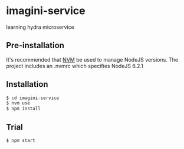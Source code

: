 # imagini-service

learning hydra microservice

## Pre-installation

It's recommended that [NVM](https://github.com/creationix/nvm) be used to manage NodeJS versions.
The project includes an .nvmrc which specifies NodeJS 6.2.1

## Installation

```javascript
$ cd imagini-service
$ nvm use
$ npm install
```

## Trial

```shell
$ npm start
```

